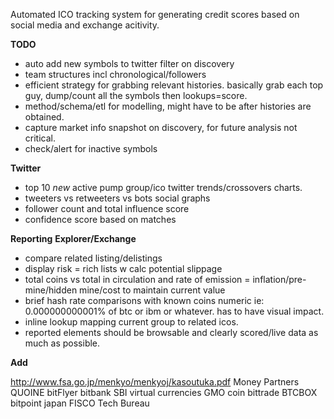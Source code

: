 Automated ICO tracking system for generating credit scores based on social media and exchange acitivity.

**TODO**

* auto add new symbols to twitter filter on discovery
* team structures incl chronological/followers
* efficient strategy for grabbing relevant histories. basically grab each top guy, dump/count all the symbols then lookups=score.
* method/schema/etl for modelling, might have to be after histories are obtained. 
* capture market info snapshot on discovery, for future analysis not critical.
* check/alert for inactive symbols

**Twitter**
* top 10 *new* active pump group/ico twitter trends/crossovers charts. 
* tweeters vs retweeters vs bots social graphs
* follower count and total influence score
* confidence score based on matches 

**Reporting**
**Explorer/Exchange**
* compare related listing/delistings
* display risk = rich lists w calc potential slippage
* total coins vs total in circulation and rate of emission = inflation/pre-mine/hidden mine/cost to maintain current value
* brief hash rate comparisons with known coins numeric ie: 0.000000000001% of btc or ibm or whatever. has to have visual impact.
* inline lookup mapping current group to related icos.
* reported elements should be browsable and clearly scored/live data as much as possible.

**Add**

http://www.fsa.go.jp/menkyo/menkyoj/kasoutuka.pdf
Money Partners
QUOINE
bitFlyer
bitbank
SBI virtual currencies
GMO coin
bittrade
BTCBOX
bitpoint japan
FISCO
Tech Bureau
